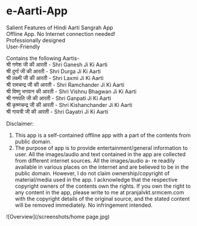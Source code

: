 # e-Aarti-App

Salient Features of Hindi Aarti Sangrah App <br>
Offline App. No Internet connection needed!<br>
Professionally designed<br>
User-Friendly<br>

Contains the following Aartis-<br>
श्री गणेश जी की आरती - Shri Ganesh Ji Ki Aarti<br>
श्री दुर्गा जी की आरती - Shri Durga Ji Ki Aarti<br>
श्री लक्ष्मी जी की आरती - Shri Laxmi Ji Ki Aarti<br>
श्री रामचन्द्र जी की आरती - Shri Ramchander Ji Ki Aarti<br>
श्री विष्णु भगवान की आरती - Shri Vishnu Bhagwan Ji Ki Aarti<br>
श्री गणपति जी की आरती - Shri Ganpati Ji Ki Aarti<br>
श्री कृष्णचन्द्र जी की आरती - Shri Kishanchander Ji Ki Aarti<br>
श्री गायत्री जी की आरती - Shri Gayatri Ji Ki Aarti<br>


Disclaimer:<br>
1. This app is a self-contained offline app with a part of the contents from public domain.<br>
2. The purpose of app is to provide entertainment/general information to user. All the images/audio 
and text contained in the app are collected from different internet sources. All the images/audio a-
re readily available in various places on the internet and are believed to be in the public domain. 
However, I do not claim ownership/copyright of material/media used in the app. I acknowledge that 
the respective copyright owners of the contents own the rights. If you own the right to any content 
in the app, please write to me at pranjalvkt.srmcem.com with the copyright details of the original source, 
and the stated content will be removed immediately. No infringement intended.<br>

![Overview](/screenshots/home page.jpg)
